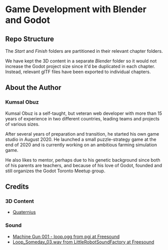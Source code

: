 # Game Development with Blender and Godot

## Repo Structure
The *Start* and *Finish* folders are partitioned in their relevant chapter folders.

We have kept the 3D content in a separate *Blender* folder so it would not increase the Godot project size since it'd be duplicated in each chapter. Instead, relevant glTF files have been exported to individual chapters.  

## About the Author
### Kumsal Obuz
Kumsal Obuz is a self-taught, but veteran web developer with more than 15 years of experience in two different countries, leading teams and projects of various sizes.  

After several years of preparation and transition, he started his own game studio in August 2020. He launched a small puzzle-strategy game at the end of 2020 and is currently working on an ambitious farming simulation game. 

He also likes to mentor, perhaps due to his genetic background since both of his parents are teachers, and because of his love of Godot, founded and still organizes the Godot Toronto Meetup group. 

## Credits
### 3D Content
- [Quaternius](http://quaternius.com)

### Sound
- [Machine Gun 001 - loop.ogg from pgi at Freesound](https://freesound.org/people/pgi/sounds/212602/)
- [Loop_Someday_03.wav from LittleRobotSoundFactory at Freesound](https://freesound.org/people/LittleRobotSoundFactory/sounds/323945/)
